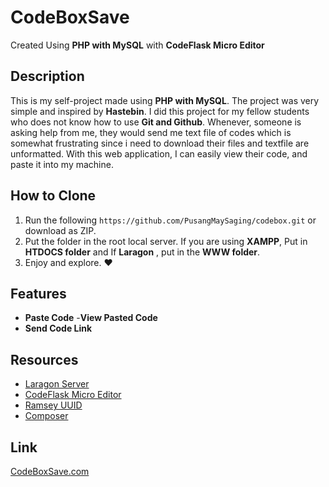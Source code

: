 # CodeBoxSave

Created Using **PHP with MySQL** with **CodeFlask Micro Editor**

## Description

This is my self-project made using **PHP with MySQL**. The project was very simple and inspired by **Hastebin**. I did this project for my fellow students who does not  know how to use **Git and Github**. Whenever, someone is asking help from me, they would send me text file of codes which is somewhat frustrating since i need to download their files and textfile are unformatted. With this web application, I can easily view their code, and paste it into my machine.

## How to Clone

1. Run the following `https://github.com/PusangMaySaging/codebox.git` or download as ZIP.
2. Put the folder in the root local server. If you are using **XAMPP**, Put in **HTDOCS folder**
and If **Laragon** , put in the **WWW folder**.
3. Enjoy and explore. :heart:

## Features

- **Paste Code**
-**View Pasted Code**
- **Send Code Link**

## Resources

- [Laragon Server](https://laragon.org/ "Laragon Server")
- [CodeFlask Micro Editor](https://kazzkiq.github.io/CodeFlask/ "CodeFlask Micro Editor")
- [Ramsey UUID](https://uuid.ramsey.dev/en/latest/ "Ramsey UUID")
- [Composer](https://getcomposer.org/ "Composer")

## Link

[CodeBoxSave.com](https://codeboxsave.herokuapp.com/ "Codebox send and view your code faster.")
